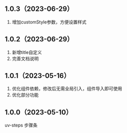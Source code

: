 ## 1.0.3（2023-06-29）
1. 增加customStyle参数，方便设置样式
## 1.0.2（2023-06-29）
1. 新增title自定义
2. 完善文档说明
## 1.0.1（2023-05-16）
1. 优化组件依赖，修改后无需全局引入，组件导入即可使用
2. 优化部分功能
## 1.0.0（2023-05-10）
uv-steps 步骤条
